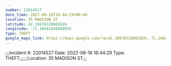 ```yaml
---
number: 22014527
date_time: 2022-08-16T16:44:29+00:00
location: 35 MADISON ST
latitude: 42.38676530885826
longitude: -71.16661848089035
type: THEFT
google_maps_link: https://maps.google.com/?q=42.38676530885826,-71.16661848089035
---
```


;;;Incident #: 22014527  Date: 2022-08-16 16:44:29   Type: THEFT;;;;;;Location: 35 MADISON ST;;;

